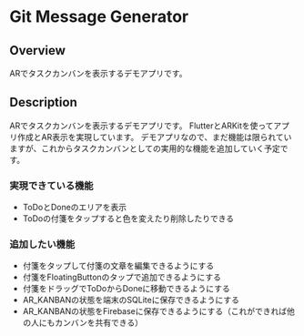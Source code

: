 # Git Message Generator
## Overview
ARでタスクカンバンを表示するデモアプリです。

## Description
ARでタスクカンバンを表示するデモアプリです。
FlutterとARKitを使ってアプリ作成とAR表示を実現しています。
デモアプリなので、まだ機能は限られていますが、これからタスクカンバンとしての実用的な機能を追加していく予定です。

### 実現できている機能
* ToDoとDoneのエリアを表示
* ToDoの付箋をタップすると色を変えたり削除したりできる

### 追加したい機能
* 付箋をタップして付箋の文章を編集できるようにする
* 付箋をFloatingButtonのタップで追加できるようにする
* 付箋をドラッグでToDoからDoneに移動できるようにする
* AR_KANBANの状態を端末のSQLiteに保存できるようにする
* AR_KANBANの状態をFirebaseに保存できるようにする（これができれば他の人にもカンバンを共有できる）
